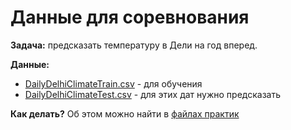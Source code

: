 # Данные для соревнования

**Задача:** предсказать температуру в Дели на год вперед.

**Данные:** 
* [DailyDelhiClimateTrain.csv](./DailyDelhiClimateTrain.csv) - для обучения
* [DailyDelhiClimateTest.csv](./DailyDelhiClimateTest.csv) - для этих дат нужно предсказать

**Как делать?** Об этом можно найти в [файлах практик](../Практики)
